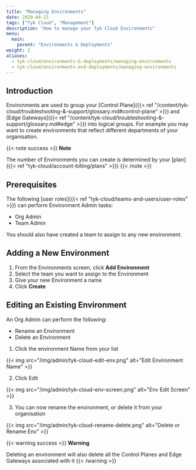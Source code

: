 ```yaml
---
title: "Managing Environments"
date: 2020-04-21
tags: ["Tyk Cloud", "Management"]
description: "How to manage your Tyk Cloud Environments"
menu:
  main:
    parent: "Environments & Deployments"
weight: 2
aliases:
  - tyk-cloud/environments-&-deployments/managing-environments
  - tyk-cloud/environments-and-deployments/managing-environments
---
```


## Introduction

Environments are used to group your [Control Plane]({{< ref "/content/tyk-cloud/troubleshooting-&-support/glossary.md#control-plane" >}}) and [Edge Gateways]({{< ref "/content/tyk-cloud/troubleshooting-&-support/glossary.md#edge" >}}) into logical groups. For example you may want to create environments that reflect different departments of your organisation.

{{< note success >}}
**Note**

The number of Environments you can create is determined by your [plan]({{< ref "tyk-cloud/account-billing/plans" >}})
{{< /note >}}

## Prerequisites

The following [user roles]({{< ref "tyk-cloud/teams-and-users/user-roles" >}}) can perform Environment Admin tasks:

- Org Admin
- Team Admin

You should also have created a team to assign to any new environment.

## Adding a New Environment

1. From the Environments screen, click **Add Environment**
2. Select the team you want to assign to the Environment
3. Give your new Environment a name
4. Click **Create**

## Editing an Existing Environment

An Org Admin can perform the following:

- Rename an Environment
- Delete an Environment

1. Click the environment Name from your list

{{< img src="/img/admin/tyk-cloud-edit-env.png" alt="Edit Environment Name" >}}

2. Click Edit

{{< img src="/img/admin/tyk-cloud-env-screen.png" alt="Env Edit Screen" >}}

3. You can now rename the environment, or delete it from your organisation

{{< img src="/img/admin/tyk-cloud-rename-delete.png" alt="Delete or Rename Env" >}}

{{< warning success >}}
**Warning**

Deleting an environment will also delete all the Control Planes and Edge Gateways associated with it
{{< /warning >}}
